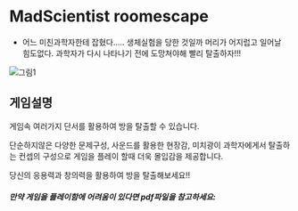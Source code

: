 MadScientist roomescape
======================
- 어느 미친과학자한테 잡혔다..... 생체실험을 당한 것일까 머리가 어지럽고 일어날 힘도없다. 과학자가 다시 나타나기 전에 도망쳐야해 빨리 탈출하자!!!

![그림1](https://user-images.githubusercontent.com/55679848/81900913-b50a4a80-95f8-11ea-9082-d8fda9527bd6.png)

게임설명
----------

게임속 여러가지 단서를 활용하여 방을 탈출할 수 있습니다.


단순하지않은 다양한 문제구성, 사운드를 활용한 현장감, 미치광이 과학자에게서 탈출하는 컨셉의 구성으로 게임을 플레이 할때 더욱 몰입감을 제공합니다. 


당신의 응용력과 창의력을 활용하여 방을 탈출해보세요!! 
##### 만약 게임을 플레이함에 어려움이 있다면 pdf파일을 참고하세요:
